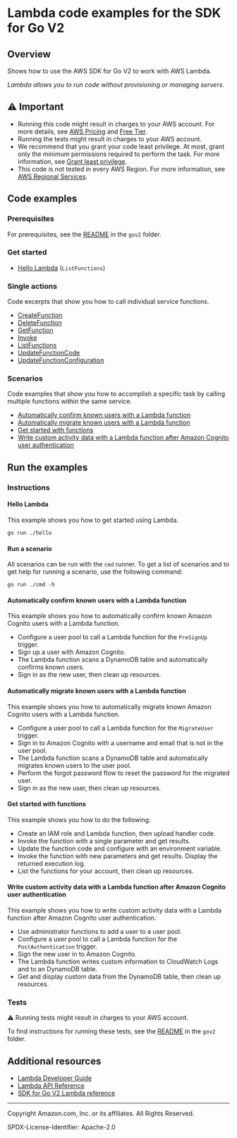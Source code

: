 # Lambda code examples for the SDK for Go V2

## Overview

Shows how to use the AWS SDK for Go V2 to work with AWS Lambda.

<!--custom.overview.start-->
<!--custom.overview.end-->

_Lambda allows you to run code without provisioning or managing servers._

## ⚠ Important

* Running this code might result in charges to your AWS account. For more details, see [AWS Pricing](https://aws.amazon.com/pricing/) and [Free Tier](https://aws.amazon.com/free/).
* Running the tests might result in charges to your AWS account.
* We recommend that you grant your code least privilege. At most, grant only the minimum permissions required to perform the task. For more information, see [Grant least privilege](https://docs.aws.amazon.com/IAM/latest/UserGuide/best-practices.html#grant-least-privilege).
* This code is not tested in every AWS Region. For more information, see [AWS Regional Services](https://aws.amazon.com/about-aws/global-infrastructure/regional-product-services).

<!--custom.important.start-->
<!--custom.important.end-->

## Code examples

### Prerequisites

For prerequisites, see the [README](../README.md#Prerequisites) in the `gov2` folder.


<!--custom.prerequisites.start-->
<!--custom.prerequisites.end-->

### Get started

- [Hello Lambda](hello/hello.go#L4) (`ListFunctions`)


### Single actions

Code excerpts that show you how to call individual service functions.

- [CreateFunction](actions/functions.go#L47)
- [DeleteFunction](actions/functions.go#L155)
- [GetFunction](actions/functions.go#L29)
- [Invoke](actions/functions.go#L169)
- [ListFunctions](actions/functions.go#L134)
- [UpdateFunctionCode](actions/functions.go#L90)
- [UpdateFunctionConfiguration](actions/functions.go#L118)

### Scenarios

Code examples that show you how to accomplish a specific task by calling multiple
functions within the same service.

- [Automatically confirm known users with a Lambda function](../workflows/user_pools_and_lambda_triggers/workflows/scenario_auto_confirm_trusted_accounts.go)
- [Automatically migrate known users with a Lambda function](../workflows/user_pools_and_lambda_triggers/workflows/scenario_migrate_user.go)
- [Get started with functions](scenarios/scenario_get_started_functions.go)
- [Write custom activity data with a Lambda function after Amazon Cognito user authentication](../workflows/user_pools_and_lambda_triggers/workflows/scenario_activity_log.go)


<!--custom.examples.start-->
<!--custom.examples.end-->

## Run the examples

### Instructions


<!--custom.instructions.start-->
<!--custom.instructions.end-->

#### Hello Lambda

This example shows you how to get started using Lambda.

```
go run ./hello
```

#### Run a scenario

All scenarios can be run with the `cmd` runner. To get a list of scenarios
and to get help for running a scenario, use the following command:

```
go run ./cmd -h
```

#### Automatically confirm known users with a Lambda function

This example shows you how to automatically confirm known Amazon Cognito users with a Lambda function.

- Configure a user pool to call a Lambda function for the <code>PreSignUp</code> trigger.
- Sign up a user with Amazon Cognito.
- The Lambda function scans a DynamoDB table and automatically confirms known users.
- Sign in as the new user, then clean up resources.

<!--custom.scenario_prereqs.cross_CognitoAutoConfirmUser.start-->
<!--custom.scenario_prereqs.cross_CognitoAutoConfirmUser.end-->


<!--custom.scenarios.cross_CognitoAutoConfirmUser.start-->
<!--custom.scenarios.cross_CognitoAutoConfirmUser.end-->

#### Automatically migrate known users with a Lambda function

This example shows you how to automatically migrate known Amazon Cognito users with a Lambda function.

- Configure a user pool to call a Lambda function for the <code>MigrateUser</code> trigger.
- Sign in to Amazon Cognito with a username and email that is not in the user pool.
- The Lambda function scans a DynamoDB table and automatically migrates known users to the user pool.
- Perform the forgot password flow to reset the password for the migrated user.
- Sign in as the new user, then clean up resources.

<!--custom.scenario_prereqs.cross_CognitoAutoMigrateUser.start-->
<!--custom.scenario_prereqs.cross_CognitoAutoMigrateUser.end-->


<!--custom.scenarios.cross_CognitoAutoMigrateUser.start-->
<!--custom.scenarios.cross_CognitoAutoMigrateUser.end-->

#### Get started with functions

This example shows you how to do the following:

- Create an IAM role and Lambda function, then upload handler code.
- Invoke the function with a single parameter and get results.
- Update the function code and configure with an environment variable.
- Invoke the function with new parameters and get results. Display the returned execution log.
- List the functions for your account, then clean up resources.

<!--custom.scenario_prereqs.lambda_Scenario_GettingStartedFunctions.start-->
<!--custom.scenario_prereqs.lambda_Scenario_GettingStartedFunctions.end-->


<!--custom.scenarios.lambda_Scenario_GettingStartedFunctions.start-->
<!--custom.scenarios.lambda_Scenario_GettingStartedFunctions.end-->

#### Write custom activity data with a Lambda function after Amazon Cognito user authentication

This example shows you how to write custom activity data with a Lambda function after Amazon Cognito user authentication.

- Use administrator functions to add a user to a user pool.
- Configure a user pool to call a Lambda function for the <code>PostAuthentication</code> trigger.
- Sign the new user in to Amazon Cognito.
- The Lambda function writes custom information to CloudWatch Logs and to an DynamoDB table.
- Get and display custom data from the DynamoDB table, then clean up resources.

<!--custom.scenario_prereqs.cross_CognitoCustomActivityLog.start-->
<!--custom.scenario_prereqs.cross_CognitoCustomActivityLog.end-->


<!--custom.scenarios.cross_CognitoCustomActivityLog.start-->
<!--custom.scenarios.cross_CognitoCustomActivityLog.end-->

### Tests

⚠ Running tests might result in charges to your AWS account.


To find instructions for running these tests, see the [README](../README.md#Tests)
in the `gov2` folder.



<!--custom.tests.start-->
<!--custom.tests.end-->

## Additional resources

- [Lambda Developer Guide](https://docs.aws.amazon.com/lambda/latest/dg/welcome.html)
- [Lambda API Reference](https://docs.aws.amazon.com/lambda/latest/dg/API_Reference.html)
- [SDK for Go V2 Lambda reference](https://pkg.go.dev/github.com/aws/aws-sdk-go-v2/service/lambda)

<!--custom.resources.start-->
<!--custom.resources.end-->

---

Copyright Amazon.com, Inc. or its affiliates. All Rights Reserved.

SPDX-License-Identifier: Apache-2.0